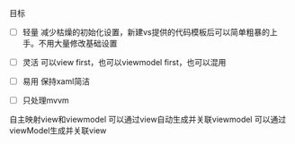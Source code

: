 ﻿目标

- [ ] 轻量
	减少枯燥的初始化设置，新建vs提供的代码模板后可以简单粗暴的上手。不用大量修改基础设置
- [ ] 灵活
	可以view first，也可以viewmodel first，也可以混用
- [ ] 易用
	保持xaml简洁
- [ ] 只处理mvvm


自主映射view和viewmodel
可以通过view自动生成并关联viewmodel
可以通过viewModel生成并关联view